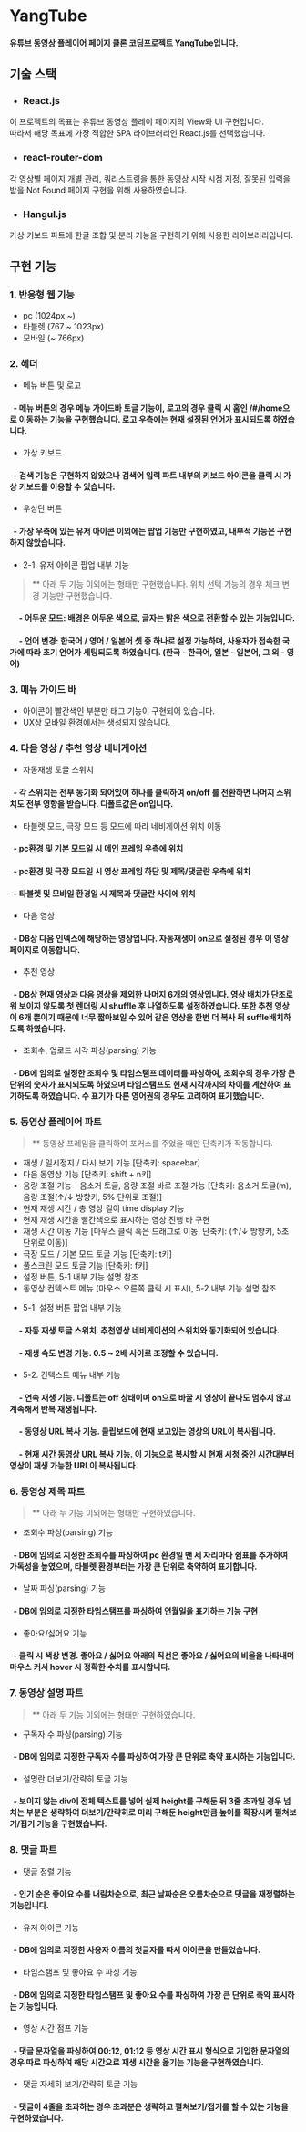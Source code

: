 # YangTube     

#### 유튜브 동영상 플레이어 페이지 클론 코딩프로젝트 YangTube입니다.
    


## 기술 스택
* ### React.js    
이 프로젝트의 목표는 유튜브 동영상 플레이 페이지의 View와 UI 구현입니다.    
따라서 해당 목표에 가장 적합한 SPA 라이브러리인 React.js를 선택했습니다.    
    
* ### react-router-dom    
각 영상별 페이지 개별 관리, 쿼리스트링을 통한 동영상 시작 시점 지정, 잘못된 입력을 받을 Not Found 페이지 구현을 위해 사용하였습니다.

* ### Hangul.js    
가상 키보드 파트에 한글 조합 및 분리 기능을 구현하기 위해 사용한 라이브러리입니다.    
    



## 구현 기능    
    
### 1. 반응형 웹 기능    
* pc (1024px ~)
* 타블렛 (767 ~ 1023px)
* 모바일 (~ 766px)<br/>
    

    

### 2. 헤더     
* 메뉴 버튼 및 로고
#### &nbsp;&nbsp;- 메뉴 버튼의 경우 메뉴 가이드바 토글 기능이, 로고의 경우 클릭 시 홈인 /#/home으로 이동하는 기능을 구현했습니다. 로고 우측에는 현재 설정된 언어가 표시되도록 하였습니다.    
    
* 가상 키보드
#### &nbsp;&nbsp;- 검색 기능은 구현하지 않았으나 검색어 입력 파트 내부의 키보드 아이콘을 클릭 시 가상 키보드를 이용할 수 있습니다.    
    
* 우상단 버튼
#### &nbsp;&nbsp;- 가장 우측에 있는 유저 아이콘 이외에는 팝업 기능만 구현하였고, 내부적 기능은 구현하지 않았습니다.<br/>
    
 - 2-1. 유저 아이콘 팝업 내부 기능    
> ** 아래 두 기능 이외에는 형태만 구현했습니다. 위치 선택 기능의 경우 체크 변경 기능만 구현했습니다.    
#### &nbsp;&nbsp;&nbsp;&nbsp; - 어두운 모드: 배경은 어두운 색으로, 글자는 밝은 색으로 전환할 수 있는 기능입니다.    
#### &nbsp;&nbsp;&nbsp;&nbsp; - 언어 변경: 한국어 / 영어 / 일본어 셋 중 하나로 설정 가능하며, 사용자가 접속한 국가에 따라 초기 언어가 세팅되도록 하였습니다. (한국 - 한국어, 일본 - 일본어, 그 외 - 영어)    
    
    
    

### 3. 메뉴 가이드 바    
* 아이콘이 빨간색인 부분만 <a>태그 기능이 구현되어 있습니다.    
* UX상 모바일 환경에서는 생성되지 않습니다.    
    
    
    

### 4. 다음 영상 / 추천 영상 네비게이션    
* 자동재생 토글 스위치
#### &nbsp;&nbsp;- 각 스위치는 전부 동기화 되어있어 하나를 클릭하여 on/off 를 전환하면 나머지 스위치도 전부 영향을 받습니다. 디폴트값은 on입니다.    
    
* 타블렛 모드, 극장 모드 등 모드에 따라 네비게이션 위치 이동
#### &nbsp;&nbsp;- pc환경 및 기본 모드일 시 메인 프레임 우측에 위치    
#### &nbsp;&nbsp;- pc환경 및 극장 모드일 시 영상 프레임 하단 및 제목/댓글란 우측에 위치    
#### &nbsp;&nbsp;- 타블렛 및 모바일 환경일 시 제목과 댓글란 사이에 위치    
    
* 다음 영상    
#### &nbsp;&nbsp;- DB상 다음 인덱스에 해당하는 영상입니다. 자동재생이 on으로 설정된 경우 이 영상 페이지로 이동합니다.    
    
* 추천 영상    
#### &nbsp;&nbsp;- DB상 현재 영상과 다음 영상을 제외한 나머지 6개의 영상입니다. 영상 배치가 단조로워 보이지 않도록 첫 렌더링 시 shuffle 후 나열하도록 설정하였습니다. 또한 추천 영상이 6개 뿐이기 때문에 너무 짧아보일 수 있어 같은 영상을 한번 더 복사 뒤 suffle배치하도록 하였습니다.    
    
* 조회수, 업로드 시각 파싱(parsing) 기능    
#### &nbsp;&nbsp;- DB에 임의로 설정한 조회수 및 타임스탬프 데이터를 파싱하여, 조회수의 경우 가장 큰 단위의 숫자가 표시되도록 하였으며 타임스탬프도 현재 시각까지의 차이를 계산하여 표기하도록 하였습니다. 수 표기가 다른 영어권의 경우도 고려하여 표기했습니다.    
    
    
    
    
### 5. 동영상 플레이어 파트    
> ** 동영상 프레임을 클릭하여 포커스를 주었을 때만 단축키가 작동합니다.    
    
* 재생 / 일시정지 / 다시 보기 기능 [단축키: spacebar]
* 다음 동영상 기능 [단축키: shift + n키]
* 음량 조절 기능 - 음소거 토글, 음량 조절 바로 조절 가능 [단축키: 음소거 토글(m), 음량 조절(↑/↓ 방향키, 5% 단위로 조절)]
* 현재 재생 시간 / 총 영상 길이 time display 기능
* 현재 재생 시간을 빨간색으로 표시하는 영상 진행 바 구현
* 재생 시간 이동 기능 [마우스 클릭 혹은 드래그로 이동, 단축키: (↑/↓ 방향키, 5초 단위로 이동)]
* 극장 모드 / 기본 모드 토글 기능 [단축키: t키]
* 풀스크린 모드 토글 기능 [단축키: f키]
* 설정 버튼, 5-1 내부 기능 설명 참조
* 동영상 컨텍스트 메뉴 (마우스 오른쪽 클릭 시 표시), 5-2 내부 기능 설명 참조    
    
 - 5-1. 설정 버튼 팝업 내부 기능
#### &nbsp;&nbsp;&nbsp;&nbsp; - 자동 재생 토글 스위치. 추천영상 네비게이션의 스위치와 동기화되어 있습니다.    
#### &nbsp;&nbsp;&nbsp;&nbsp; - 재생 속도 변경 기능. 0.5 ~ 2배 사이로 조정할 수 있습니다.    
    
 - 5-2. 컨텍스트 메뉴 내부 기능
#### &nbsp;&nbsp;&nbsp;&nbsp; - 연속 재생 기능. 디폴트는 off 상태이며 on으로 바꿀 시 영상이 끝나도 멈추지 않고 계속해서 반복 재생됩니다.    
#### &nbsp;&nbsp;&nbsp;&nbsp; - 동영상 URL 복사 기능. 클립보드에 현재 보고있는 영상의 URL이 복사됩니다.    
#### &nbsp;&nbsp;&nbsp;&nbsp; - 현재 시간 동영상 URL 복사 기능. 이 기능으로 복사할 시 현재 시청 중인 시간대부터 영상이 재생 가능한 URL이 복사됩니다.<br/>
    
    


### 6. 동영상 제목 파트    
> ** 아래 두 기능 이외에는 형태만 구현하였습니다.    
* 조회수 파싱(parsing) 기능
#### &nbsp;&nbsp;- DB에 임의로 지정한 조회수를 파싱하여 pc 환경일 땐 세 자리마다 쉼표를 추가하여 가독성을 높였으며, 타블렛 환경부터는 가장 큰 단위로 축약하여 표기합니다.    
    
* 날짜 파싱(parsing) 기능
#### &nbsp;&nbsp;- DB에 임의로 지정한 타임스탬프를 파싱하여 연월일을 표기하는 기능 구현    
    
* 좋아요/싫어요 기능
#### &nbsp;&nbsp;- 클릭 시 색상 변경. 좋아요 / 싫어요 아래의 직선은 좋아요 / 싫어요의 비율을 나타내며 마우스 커서 hover 시 정확한 수치를 표시합니다.    
    
    
    
    
### 7. 동영상 설명 파트    
> ** 아래 두 기능 이외에는 형태만 구현하였습니다.    
* 구독자 수 파싱(parsing) 기능
#### &nbsp;&nbsp;- DB에 임의로 지정한 구독자 수를 파싱하여 가장 큰 단위로 축약 표시하는 기능입니다.    
    
* 설명란 더보기/간략히 토글 기능
#### &nbsp;&nbsp;- 보이지 않는 div에 전체 텍스트를 넣어 실제 height를 구해둔 뒤 3줄 초과일 경우 넘치는 부분은 생략하여 더보기/간략히로 미리 구해둔 height만큼 높이를 확장시켜 펼쳐보기/접기 기능을 구현했습니다.    
    
    

    
### 8. 댓글 파트    
* 댓글 정렬 기능
#### &nbsp;&nbsp;- 인기 순은 좋아요 수를 내림차순으로, 최근 날짜순은 오름차순으로 댓글을 재정렬하는 기능입니다.    
    
* 유저 아이콘 기능
#### &nbsp;&nbsp;- DB에 임의로 지정한 사용자 이름의 첫글자를 따서 아이콘을 만들었습니다.    
    
* 타임스탬프 및 좋아요 수 파싱 기능
#### &nbsp;&nbsp;- DB에 임의로 지정한 타임스탬프 및 좋아요 수를 파싱하여 가장 큰 단위로 축약 표시하는 기능입니다.    
    
* 영상 시간 점프 기능
#### &nbsp;&nbsp;- 댓글 문자열을 파싱하여 00:12, 01:12 등 영상 시간 표시 형식으로 기입한 문자열의 경우 따로 파싱하여 해당 시간으로 재생 시간을 옮기는 기능을 구현하였습니다.    
    
* 댓글 자세히 보기/간략히 토글 기능
#### &nbsp;&nbsp;- 댓글이 4줄을 초과하는 경우 초과분은 생략하고 펼쳐보기/접기를 할 수 있는 기능을 구현하였습니다.<br/>

